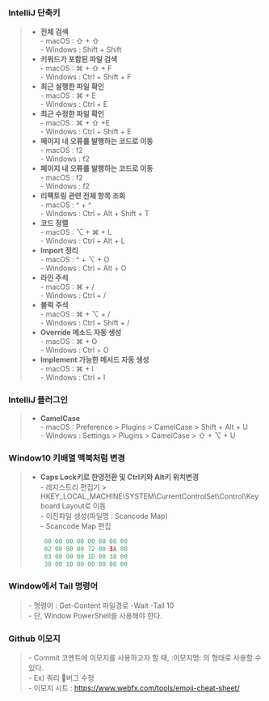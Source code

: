 ### IntelliJ 단축키
> - **전체 검색**   
>   \- macOS : ⇧ + ⇧      
>   \- Windows : Shift + Shift     
> - **키워드가 포함된 파일 검색**   
>   \- macOS : ⌘ + ⇧ + F     
>   \- Windows : Ctrl + Shift + F   
> - **최근 실행한 파일 확인**   
>   \- macOS : ⌘ + E   
>   \- Windows : Ctrl + E   
> - **최근 수정한 파일 확인**   
>   \- macOS : ⌘ + ⇧ +E   
>   \- Windows : Ctrl + Shift + E   
> - **페이지 내 오류를 발행하는 코드로 이동**   
>   \- macOS : f2   
>   \- Windows : f2   
> - **페이지 내 오류를 발행하는 코드로 이동**   
>   \- macOS : f2   
>   \- Windows : f2  
> - **리팩토링 관련 전체 항목 조회**   
>   \- macOS : ^ + ^   
>   \- Windows : Ctrl + Alt + Shift + T   
> - **코드 정렬**   
>   \- macOS : ⌥ + ⌘ + L      
>   \- Windows : Ctrl + Alt + L  
> - **Import 정리**   
>   \- macOS : ^ + ⌥ + O   
>   \- Windows : Ctrl + Alt + O   
> - **라인 주석**   
>   \- macOS : ⌘ + /   
>   \- Windows : Ctrl + /   
> - **블럭 주석**   
>   \- macOS : ⌘ + ⌥ + /   
>   \- Windows : Ctrl + Shift + /   
> - **Override 메소드 자동 생성**   
>   \- macOS : ⌘ + O   
>   \- Windows : Ctrl + O   
> - **Implement 가능한 메서드 자동 생성**   
>   \- macOS : ⌘ + I   
>   \- Windows : Ctrl + I   



### IntelliJ 플러그인
> - **CamelCase**   
>   \- macOS : Preference > Plugins > CamelCase > Shift + Alt + U   
>   \- Windows : Settings > Plugins > CamelCase > ⇧ + ⌥ + U   



### Window10 키배열 맥북처럼 변경   
> - **Caps Lock키로 한영전환 및 Ctrl키와 Alt키 위치변경**   
>   \- 레지스트리 편집기 > HKEY_LOCAL_MACHINE\SYSTEM\CurrentControlSet\Control\Keyboard Layout로 이동   
>   \- 이진파일 생성(파일명 : Scancode Map)   
>   \- Scancode Map 편집   
>   ```java
>    00 00 00 00 00 00 00 00   
>    02 00 00 00 72 00 3A 00   
>    03 00 00 00 1D 00 38 00   
>    38 00 1D 00 00 00 00 00   
>   ```



### Window에서 Tail 명령어
>   \- 명령어 : Get-Content 파일경로 -Wait -Tail 10   
>   \- 단, Window PowerShell을 사용해야 한다.   



### Github 이모지 
>   \- Commit 코멘트에 이모지를 사용하고자 할 때, :이모지명: 의 형태로 사용할 수 있다.   
>   \- Ex) 쿼리 :bug:버그 수정   
>   \- 이모지 시트 : https://www.webfx.com/tools/emoji-cheat-sheet/   

